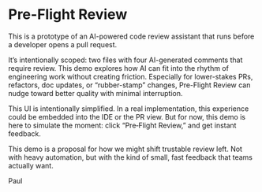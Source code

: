 # Pre-Flight Review

This is a prototype of an AI-powered code review assistant that runs before a developer opens a pull request.

It’s intentionally scoped: two files with four AI-generated comments that require review. This demo explores how AI can fit into the rhythm of engineering work without creating friction. Especially for lower-stakes PRs, refactors, doc updates, or “rubber-stamp” changes, Pre-Flight Review can nudge toward better quality with minimal interruption.

This UI is intentionally simplified. In a real implementation, this experience could be embedded into the IDE or the PR view. But for now, this demo is here to simulate the moment: click “Pre‑Flight Review,” and get instant feedback.

This demo is a proposal for how we might shift trustable review left. Not with heavy automation, but with the kind of small, fast feedback that teams actually want.

Paul

